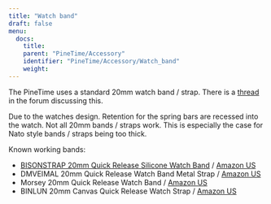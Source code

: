 ```yaml
---
title: "Watch band"
draft: false
menu:
  docs:
    title:
    parent: "PineTime/Accessory"
    identifier: "PineTime/Accessory/Watch_band"
    weight: 
---
```


The PineTime uses a standard 20mm watch band / strap. There is a [thread](https://forum.pine64.org/showthread.php?tid=9392&pid=81902) in the forum discussing this.

Due to the watches design. Retention for the spring bars are recessed into the watch. Not all 20mm bands / straps work. This is especially the case for Nato style bands / straps being too thick.

Known working bands:

* [BISONSTRAP 20mm Quick Release Silicone Watch Band](https://www.bisonstrap.com/products/bisonstrap-waterproof-sport-silicone-watch-bands-black?variant=40103305543773) / [Amazon US](https://www.amazon.com/dp/B08XTNKQSJ)
* DMVEIMAL 20mm Quick Release Watch Band Metal Strap / [Amazon US](https://www.amazon.com/gp/product/B0BGJC8CXG)
* Morsey 20mm Quick Release Watch Band / [Amazon US](https://www.amazon.com/dp/B08DD57SHV)
* BINLUN 20mm Canvas Quick Release Watch Strap / [Amazon US](https://www.amazon.com/dp/B0DFQVZTZ3)
